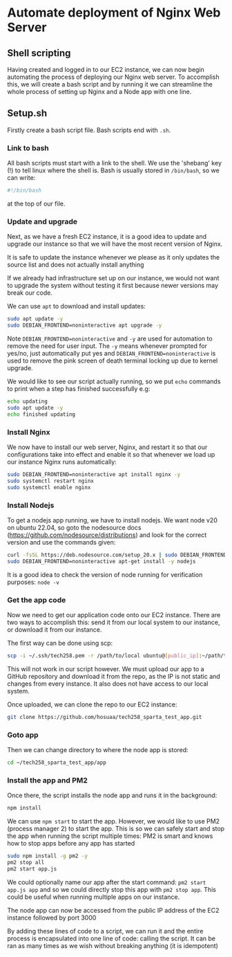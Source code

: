 # Automate deployment of Nginx Web Server

## Shell scripting

Having created and logged in to our EC2 instance, we can now begin automating the process of deploying our Nginx web server. To accomplish this, we will create a bash script and by running it we can streamline the whole process of setting up Nginx and a Node app with one line.

## Setup.sh

Firstly create a bash script file. Bash scripts end with `.sh`.

### Link to bash
All bash scripts must start with a link to the shell. We use the 'shebang' key (!) to tell linux where the shell is. Bash is usually stored in `/bin/bash`, so we can write:
```bash
#!/bin/bash
```
at the top of our file.

### Update and upgrade
Next, as we have a fresh EC2 instance, it is a good idea to update and upgrade our instance so that we will have the most recent version of Nginx. 

It is safe to update the instance whenever we please as it only updates the source list and does not actually install anything

If we already had infrastructure set up on our instance, we would not want to upgrade the system without testing it first because newer versions may break our code.

We can use `apt` to download and install updates:
```bash
sudo apt update -y
sudo DEBIAN_FRONTEND=noninteractive apt upgrade -y
```
Note `DEBIAN_FRONTEND=noninteractive` and `-y` are used for automation to remove the need for user input. The `-y` means whenever prompted for yes/no, just automatically put yes and 
`DEBIAN_FRONTEND=noninteractive` is used to remove the pink screen of death terminal locking up due to kernel upgrade.

We would like to see our script actually running, so we put `echo` commands to print when a step has finished successfully e.g:
```bash
echo updating
sudo apt update -y
echo finished updating
```
### Install Nginx
We now have to install our web server, Nginx, and restart it so that our configurations take into effect and enable it so that whenever we load up our instance Nginx runs automatically:

```bash
sudo DEBIAN_FRONTEND=noninteractive apt install nginx -y
sudo systemctl restart nginx
sudo systemctl enable nginx
```

### Install Nodejs
To get a nodejs app running, we have to install nodejs. We want node v20 on ubuntu 22.04, so goto the nodesource docs (https://github.com/nodesource/distributions) and look for the correct version and use the commands given:

```bash
curl -fsSL https://deb.nodesource.com/setup_20.x | sudo DEBIAN_FRONTEND=noninteractive -E bash - &&\
sudo DEBIAN_FRONTEND=noninteractive apt-get install -y nodejs
```

It is a good idea to check the version of node running for verification purposes: `node -v`


### Get the app code
Now we need to get our application code onto our EC2 instance. There are two ways to accomplish this: send it from our local system to our instance, or download it from our instance.

The first way can be done using scp:
```bash
scp -i ~/.ssh/tech258.pem -r /path/to/local ubuntu@[public_ip]:~/path/to/dest
```
This will not work in our script however. We must upload our app to a GitHub repository and download it from the repo, as the IP is not static and changes from every instance. It also does not have access to our local system.

Once uploaded, we can clone the repo to our EC2 instance:
```bash
git clone https://github.com/hosuaa/tech258_sparta_test_app.git
```

### Goto app
Then we can change directory to where the node app is stored:
```bash
cd ~/tech258_sparta_test_app/app
```

### Install the app and PM2
Once there, the script installs the node app and runs it in the background:
```bash
npm install
```

We can use `npm start` to start the app. However, we would like to use PM2 (process manager 2) to start the app. This is so we can safely start and stop the app when running the script multiple times: PM2 is smart and knows how to stop apps before any app has started

```bash
sudo npm install -g pm2 -y
pm2 stop all
pm2 start app.js
```

We could optionally name our app after the start command: `pm2 start app.js app` and so we could directly stop this app with `pm2 stop app`. This could be useful when running multiple apps on our instance. 

The node app can now be accessed from the public IP address of the EC2 instance followed by port 3000

By adding these lines of code to a script, we can run it and the entire process is encapsulated into one line of code: calling the script. It can be ran as many times as we wish without breaking anything (it is idempotent)
